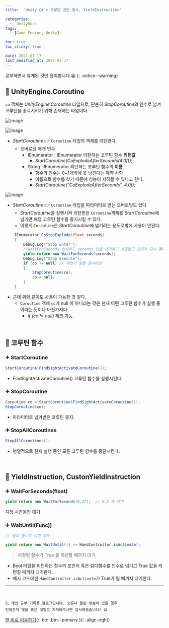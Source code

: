 ```yaml
---
title:  "Unity C# > 코루틴 관련 함수, YieldInstruction" 

categories:
  -  UnityDocs
tags:
  - [Game Engine, Unity]

toc: true
toc_sticky: true

date: 2021-01-17
last_modified_at: 2021-01-17
---
```


공부하면서 알게된 것만 정리합니다.😀
{: .notice--warning}

## 🚀 UnityEngine.Coroutine

`co` 객체는 *UnityEngine.Coroutine* 타입으로, 단순히 *StopCoroutine*의 인수로 넘겨 코루틴을 종료시키기 위해 존재하는 타입이다. 

![image](https://user-images.githubusercontent.com/42318591/104106215-8bc0cc00-52f7-11eb-9e68-dd007869b731.png)

![image](https://user-images.githubusercontent.com/42318591/104106222-967b6100-52f7-11eb-8fc2-a7c7060a7d63.png)

- *StartCoroutine* 👉 `Coroutine` 타입의 객체를 리턴한다. 
  - 오버로딩 매개 변수
    - IEnumerator : IEnumerator 리턴하는 코루틴 함수 **리턴값**
      - *StartCoroutine(CoExplodeAfterSeconds(4.0f));*
    - String : IEnumerator 리턴하는 코루틴 함수의 **이름**
      - 함수의 인수는 0~1개밖에 못 넘긴다는 제약 사항
      - 이름으로 함수를 찾기 때문에 성능이 저하될 수 있다고 한다.
      - *StartCoroutine("CoExplodeAfterSeconds", 4.0f);*

![image](https://user-images.githubusercontent.com/42318591/104106229-9da26f00-52f7-11eb-8fe0-3ddc9291b79c.png)

- *StartCoroutine* 👉 `Coroutine` 타입을 파라미터로 받는 오버로딩도 있다.
  - *StartCoroutine*을 실행시켜 리턴받은 `Coroutine`객체를 *StartCoroutine*에 넘기면 해당 코루틴 함수를 중지시킬 수 있다.
  - 이렇게 `Coroutine`은 *StartCoroutine*에 넘기려는 용도로밖에 사용이 안된다. 


```c#
    IEnumerator CoStopExplode(float seconds)
    {
        Debug.Log("Stop Enter");
        //WaitForSeconds 인식하고 seconds 만큼 대기하고 호출한곳 갔다가 다시 돌아옴
        yield return new WaitForSeconds(seconds);
        Debug.Log("Stop Execute");
        if (co != null) // 무언가 실행 중이라면
        {
            StopCoroutine(co);
            co = null;
        }
    }
```

- 근데 위와 같이도 사용이 가능한 것 같다. 
  - `Coroutine` 객체 `co`가 null 이 아니라는 것은 현재 어떤 코루틴 함수가 실행 중이라는 뜻이나 마찬가지다.
    - *if (co != null)* 체크 가능.

<br>


## 🚀‍ 코루틴 함수

### ✈ StartCoroutine

```c#
StartCoroutine(FindSightActivateCoroutine());
```

- FindSightActivateCoroutine() 코루틴 함수를 실행시킨다.


### ✈ StopCoroutine

```c#
Coroutine co = StartCoroutine(FindSightActivateCoroutine());
StopCoroutine(co);
```

- 파라미터로 넘겨받은 코루틴 중지.

### ✈ StopAllCoroutines

```c#
StopAllCoroutines();
```

- 병렬적으로 현재 실행 중인 모든 코루틴 함수를 중단시킨다.


<br>

## 🚀 YieldInstruction, CustonYieldInstruction

### ✈ WaitForSeconds(float)

```c#
yield return new WaitForSeconds(0.2f);  // 0.2 초 대기
```

지정 시간동안 대기

### ✈ WaitUntil(Func<Bool>))

```c#
// 람다 함수로 넘긴 경우

yield return new WaitUntil(() => HandController.isActivate);  
```

> 지정된 함수가 True 를 리턴할 때까지 대기.

- Bool 타입을 리턴하는 함수의 포인터 혹은 람다함수를 인수로 넘기고 True 값을 리턴할 때까지 대기한다.
- 예시 코드에선 `HandController.isActivate`가 True가 될 때까지 대기한다. 


***
<br>

    🌜 개인 공부 기록용 블로그입니다. 오류나 틀린 부분이 있을 경우 
    언제든지 댓글 혹은 메일로 지적해주시면 감사하겠습니다! 😄

[맨 위로 이동하기](#){: .btn .btn--primary }{: .align-right}